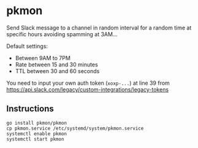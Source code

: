# pkmon

Send Slack message to a channel in random interval for a random time at
specific hours avoiding spamming at 3AM...

Default settings:
- Between 9AM to 7PM
- Rate between 15 and 30 minutes
- TTL between 30 and 60 seconds

You need to input your own auth token (`xoxp-...`) at line 39 from https://api.slack.com/legacy/custom-integrations/legacy-tokens

## Instructions

```
go install pkmon/pkmon
cp pkmon.service /etc/systemd/system/pkmon.service
systemctl enable pkmon
systemctl start pkmon
```